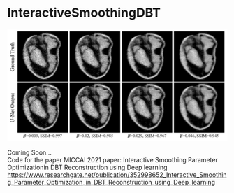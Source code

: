 # InteractiveSmoothingDBT

![ScreenShot](https://github.com/PranjalSahu/InteractiveSmoothingDBT/blob/main/intro1.png)

Coming Soon...<br>
Code for the paper MICCAI 2021 paper: Interactive Smoothing Parameter Optimizationin DBT Reconstruction using Deep learning
https://www.researchgate.net/publication/352998652_Interactive_Smoothing_Parameter_Optimization_in_DBT_Reconstruction_using_Deep_learning
